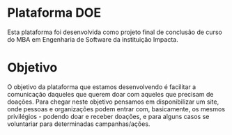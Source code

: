 # Plataforma DOE

Esta plataforma foi desenvolvida como projeto final de conclusão de curso do MBA em Engenharia de Software da instituição Impacta.

# Objetivo

O objetivo da plataforma que estamos desenvolvendo é facilitar a comunicação daqueles que querem doar com aqueles que precisam de doações. Para chegar neste objetivo pensamos em disponibilizar um site, onde pessoas e organizações podem entrar com, basicamente, os mesmos privilégios - podendo doar e receber doações, e para alguns casos se voluntariar para determinadas campanhas/ações.
